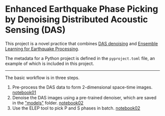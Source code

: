 # Enhanced Earthquake Phase Picking by Denoising Distributed Acoustic Sensing (DAS)

This project is a novel practice that combines [DAS denoising] and 
[Ensemble Learning for Earthquake Processing].

The metadata for a Python project is defined in the `pyproject.toml` file,
an example of which is included in this project.

----

The basic workflow is in three steps.

1. Pre-process the DAS data to form 2-dimensional space-time images. [notebook01]
2. Denoise the DAS images using a pre-trained denoiser, which are saved in the ["models"] folder. [notebook02]
3. Use the ELEP tool to pick P and S phases in batch. [notebook02]



[DAS denoising]: https://github.com/Denolle-Lab/DASdenoise
[Ensemble Learning for Earthquake Processing]: https://github.com/congcy/ELEP
[notebook01]: https://github.com/Denolle-Lab/Shi_etal_2023_denoiseDAS/blob/main/examples/dataprep_akdas.ipynb
[notebook02]: https://github.com/Denolle-Lab/Shi_etal_2023_denoiseDAS/blob/main/examples/Denoise_and_pick.ipynb
["models"]: https://github.com/Denolle-Lab/Shi_etal_2023_denoiseDAS/tree/main/models

